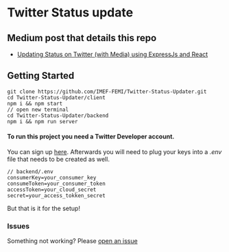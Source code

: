 # Twitter Status update


## Medium post that details this repo
* [Updating Status on Twitter (with Media) using ExpressJs and React](https://medium.com/@bolajifemi28/updating-status-on-twitter-with-media-using-expressjs-and-react-2bf68ae3e939?sk=6e54b5600eaef5916cad9e27ae530059)

## Getting Started

```
git clone https://github.com/IMEF-FEMI/Twitter-Status-Updater.git
cd Twitter-Status-Updater/client
npm i && npm start
// open new terminal
cd Twitter-Status-Updater/backend
npm i && npm run server
```

#### To run this project you need a Twitter Developer account. 
You can sign up [here](https://developer.twitter.com/en/apps).  Afterwards you will need to plug your keys into a *.env* file that needs to be created as well. 

```shell
// backend/.env
consumerKey=your_consumer_key
consumeToken=your_consumer_token
accessToken=your_cloud_secret
secret=your_access_tokken_secret
```

But that is it for the setup!

### Issues

Something not working?  Please [open an issue](https://github.com/IMEF-FEMI/Twitter-Status-Updater/issues)